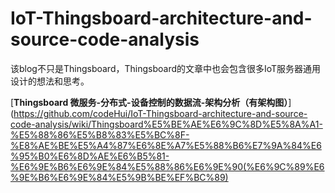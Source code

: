 # IoT-Thingsboard-architecture-and-source-code-analysis
该blog不只是Thingsboard，Thingsboard的文章中也会包含很多IoT服务器通用设计的想法和思考。


[**Thingsboard 微服务-分布式-设备控制的数据流-架构分析（有架构图）**](https://github.com/codeHui/IoT-Thingsboard-architecture-and-source-code-analysis/wiki/Thingsboard%E5%BE%AE%E6%9C%8D%E5%8A%A1-%E5%88%86%E5%B8%83%E5%BC%8F-%E8%AE%BE%E5%A4%87%E6%8E%A7%E5%88%B6%E7%9A%84%E6%95%B0%E6%8D%AE%E6%B5%81-%E6%9E%B6%E6%9E%84%E5%88%86%E6%9E%90(%E6%9C%89%E6%9E%B6%E6%9E%84%E5%9B%BE%EF%BC%89)


